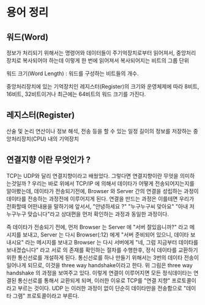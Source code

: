 # 용어 정리

## 워드(Word)
정보가 처리되기 위해서는 명령어와 데이터들이 주기억장치로부터 읽어져서, 중앙처리장치로 복사되어야 하는데 이렇게 한 번에 읽어져서 복사되어지는 비트의 그룹 단위

워드 크기(Word Length) : 워드를 구성하는 비트들의 개수.

중앙처리장치에 있는 기억장치인 레지스터(Register)의 크기와 운영체제에 따라 8비트, 16비트, 32비트이거나 최근에는 64비트의 워드 크기를 가진다.

## 레지스터(Register)
산술 및 논리 연산이나 정보 해석, 전송 등을 할 수 있는 일정 길이의 정보를 저장하는 중앙처리장치(CPU) 내의 기억장치

## 연결지향 이란 무엇인가 ?
TCP는 UDP와 달리 연결지향이라고 배웠었다. 그렇다면 연결지향이란 무엇을 의미하는것일까 ? 우리는 바로 위에서 TCP/IP 에 의해서 데이타가 어떻게 전송되어지는지를 알아봤는데, 데이타가 전송되기전에, Browser 와 Server 간의 연결을 성립하는 과정이 데이타를 전송하는 과정전에 이루어지게 된다. 연결을 만드는 과정은 이를테면 우리가 전화할때 어떤내용을 말하기에 앞서서, "안녕하세요 ?" "누구누구씨 맞아요" "아내 저 누구누구 맞습니다"라고 상대편을 먼저 확인하는 과정과 동일한 과정이다.

즉 데이타가 전송되기 전에, 먼저 Browser 는 Server 에 "서버 잘있읍니까?" 라고 메시지를 보내고, Server 는 다시 Browser(:12) 에게 "서버 준비되어 있으니, 데이타 보내시요" 라는 메시지를 보내고 Browser 는 다시 서버에게 "네, 그럼 지금부터 데이타를 보내겠습니다" 라고 서로 의 존재를 확인하는 절차를 수행한후, 정식 데이타를 교환하기 위한 통신선로를 개설하게 된다. 통신선로를 하나 만들기 위해서는 3번의 데이타 전송이 일어나게 되므로, 이것을 three way handshake이라고 한다. 위 그림은 three way handshake 의 과정을 보여주고 있다.
이렇게 연결이 이루어지면 모든 정식데이타는 연결된 통신선로를 통해서 교환되게 되며, 이러한 이유로 TCP를 "연결 지향" 프로토콜이라고 부르는 것이다. UDP 는 이러한 과정이 없이 단순히 데이타만을 전송함으로 "데이타 그램" 프로토콜이라고 부른다.